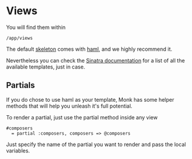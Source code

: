 Views
=====

You will find them within

    /app/views

The default [skeleton](/help/skeleton) comes with [haml](http://haml-lang.com/), and we highly recommend it.

Nevertheless you can check the [Sinatra documentation](http://www.sinatrarb.com/book.html#views) for a list of all the available templates, just in case.

Partials
--------

If you do chose to use haml as your template, Monk has some helper methods that will help you unleash it's full potential.

To render a partial, just use the partial method inside any view

    #composers
      = partial :composers, composers => @composers

Just specify the name of the partial you want to render and pass the local variables.

